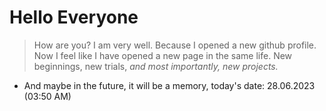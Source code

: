 # Hello Everyone

> How are you? I am very well. Because I opened a new github profile. Now I feel like I have opened a new page in the same life. New beginnings, new trials, *and most importantly, new projects.*

* And maybe in the future, it will be a memory, today's date: 28.06.2023 (03:50 AM)